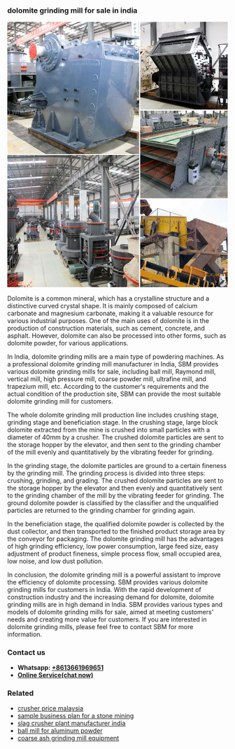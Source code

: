 <h3>dolomite grinding mill for sale in india</h3><img src='1702260261.jpg' alt=''><p>Dolomite is a common mineral, which has a crystalline structure and a distinctive curved crystal shape. It is mainly composed of calcium carbonate and magnesium carbonate, making it a valuable resource for various industrial purposes. One of the main uses of dolomite is in the production of construction materials, such as cement, concrete, and asphalt. However, dolomite can also be processed into other forms, such as dolomite powder, for various applications.</p><p>In India, dolomite grinding mills are a main type of powdering machines. As a professional dolomite grinding mill manufacturer in India, SBM provides various dolomite grinding mills for sale, including ball mill, Raymond mill, vertical mill, high pressure mill, coarse powder mill, ultrafine mill, and trapezium mill, etc. According to the customer's requirements and the actual condition of the production site, SBM can provide the most suitable dolomite grinding mill for customers.</p><p>The whole dolomite grinding mill production line includes crushing stage, grinding stage and beneficiation stage. In the crushing stage, large block dolomite extracted from the mine is crushed into small particles with a diameter of 40mm by a crusher. The crushed dolomite particles are sent to the storage hopper by the elevator, and then sent to the grinding chamber of the mill evenly and quantitatively by the vibrating feeder for grinding.</p><p>In the grinding stage, the dolomite particles are ground to a certain fineness by the grinding mill. The grinding process is divided into three steps: crushing, grinding, and grading. The crushed dolomite particles are sent to the storage hopper by the elevator and then evenly and quantitatively sent to the grinding chamber of the mill by the vibrating feeder for grinding. The ground dolomite powder is classified by the classifier and the unqualified particles are returned to the grinding chamber for grinding again.</p><p>In the beneficiation stage, the qualified dolomite powder is collected by the dust collector, and then transported to the finished product storage area by the conveyor for packaging. The dolomite grinding mill has the advantages of high grinding efficiency, low power consumption, large feed size, easy adjustment of product fineness, simple process flow, small occupied area, low noise, and low dust pollution.</p><p>In conclusion, the dolomite grinding mill is a powerful assistant to improve the efficiency of dolomite processing. SBM provides various dolomite grinding mills for customers in India. With the rapid development of construction industry and the increasing demand for dolomite, dolomite grinding mills are in high demand in India. SBM provides various types and models of dolomite grinding mills for sale, aimed at meeting customers' needs and creating more value for customers. If you are interested in dolomite grinding mills, please feel free to contact SBM for more information.</p><h3>Contact us</h3><ul><li><strong>Whatsapp:&nbsp;<a href="https://wa.me/8613661969651">+8613661969651</a></strong></li><li><a href="https://swt.shibang-china.com/?git&amp;zhl&amp;dolomite grinding mill for sale in india"><strong>Online Service(chat now)</strong></a></li></ul><h3>Related</h3><ul><li><a href='crusher price malaysia.md'>crusher price malaysia</a></li><li><a href='sample business plan for a stone mining.md'>sample business plan for a stone mining</a></li><li><a href='slag crusher plant manufacturer india.md'>slag crusher plant manufacturer india</a></li><li><a href='ball mill for aluminum powder.md'>ball mill for aluminum powder</a></li><li><a href='coarse ash grinding mill equipment.md'>coarse ash grinding mill equipment</a></li></ul>